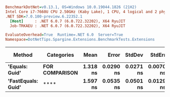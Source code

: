 ``` ini

BenchmarkDotNet=v0.13.1, OS=Windows 10.0.19044.1826 (21H2)
Intel Core i7-7660U CPU 2.50GHz (Kaby Lake), 1 CPU, 4 logical and 2 physical cores
.NET SDK=7.0.100-preview.6.22352.1
  [Host]     : .NET 6.0.7 (6.0.722.32202), X64 RyuJIT
  Job-TRKAEU : .NET 6.0.7 (6.0.722.32202), X64 RyuJIT

EvaluateOverhead=True  Runtime=.NET 6.0  Server=True  
Namespace=DotNetTips.Spargine.Extensions.BenchmarkTests.Extensions  

```
|             Method |         Categories |     Mean |     Error |    StdDev |    StdErr |      Min |       Q1 |   Median |       Q3 |      Max |          Op/s | CI99.9% Margin | Iterations | Kurtosis | MValue | Skewness | Rank | LogicalGroup | Baseline | Code Size | Allocated |
|------------------- |------------------- |---------:|----------:|----------:|----------:|---------:|---------:|---------:|---------:|---------:|--------------:|---------------:|-----------:|---------:|-------:|---------:|-----:|------------- |--------- |----------:|----------:|
|     **&#39;Equals: Guid&#39;** | ****FOR COMPARISON**** | **1.318 ns** | **0.0290 ns** | **0.0271 ns** | **0.0070 ns** | **1.279 ns** | **1.300 ns** | **1.314 ns** | **1.346 ns** | **1.357 ns** | **758,471,682.1** |      **0.0290 ns** |      **15.00** |    **1.435** |  **2.000** |   **0.1893** |    **1** |            ***** |       **No** |      **96 B** |         **-** |
| **&#39;FastEquals: Guid&#39;** |                   **** | **1.597 ns** | **0.0535 ns** | **0.0501 ns** | **0.0129 ns** | **1.532 ns** | **1.559 ns** | **1.587 ns** | **1.619 ns** | **1.693 ns** | **626,277,834.7** |      **0.0535 ns** |      **15.00** |    **2.010** |  **2.000** |   **0.5016** |    **2** |            ***** |       **No** |      **90 B** |         **-** |
